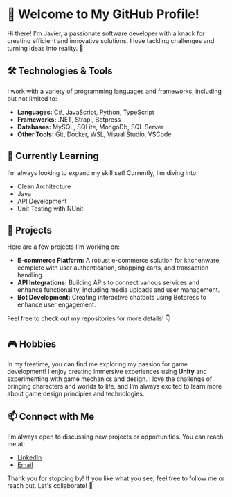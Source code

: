 # 👋 Welcome to My GitHub Profile!

Hi there! I'm Javier, a passionate software developer with a knack for creating efficient and innovative solutions. I love tackling challenges and turning ideas into reality. 🌟

## 🛠️ Technologies & Tools

I work with a variety of programming languages and frameworks, including but not limited to:

- **Languages:** C#, JavaScript, Python, TypeScript
- **Frameworks:** .NET, Strapi, Botpress
- **Databases:** MySQL, SQLite, MongoDb, SQL Server
- **Other Tools:** Git, Docker, WSL, Visual Studio, VSCode

## 🌱 Currently Learning

I’m always looking to expand my skill set! Currently, I’m diving into:

- Clean Architecture
- Java
- API Development
- Unit Testing with NUnit

## 🚀 Projects

Here are a few projects I'm working on:

- **E-commerce Platform:** A robust e-commerce solution for kitchenware, complete with user authentication, shopping carts, and transaction handling.
- **API Integrations:** Building APIs to connect various services and enhance functionality, including media uploads and user management.
- **Bot Development:** Creating interactive chatbots using Botpress to enhance user engagement.

Feel free to check out my repositories for more details! 👇

## 🎮 Hobbies

In my freetime, you can find me exploring my passion for game development! I enjoy creating immersive experiences using **Unity** and experimenting with game mechanics and design. I love the challenge of bringing characters and worlds to life, and I’m always excited to learn more about game design principles and technologies.

## 📫 Connect with Me

I'm always open to discussing new projects or opportunities. You can reach me at:

- [LinkedIn]([https://www.linkedin.com/in/your-profile](https://www.linkedin.com/in/javiergonzalezch/))
- [Email](mailto:javiergo.2502@gmail.com)

Thank you for stopping by! If you like what you see, feel free to follow me or reach out. Let's collaborate! 🤝
